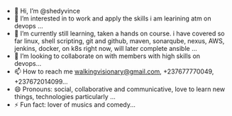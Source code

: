 - 👋 Hi, I’m @shedyvince
- 👀 I’m interested in to work and apply the skills i am learining atm on devops ...
- 🌱 I’m currently still learning, taken a hands on course. i have covered so far linux, shell scripting, git and github, maven, sonarqube, nexus, AWS, jenkins, docker, on k8s right now, will later complete ansible ...
- 💞️ I’m looking to collaborate on with members with high skills on devops...
- 📫 How to reach me walkingvisionary@gmail.com, +237677770049, +237672014099...
- 😄 Pronouns: social, collaborative and communicative, love to learn new things, technologies particularly ...
- ⚡ Fun fact: lover of musics and comedy...

<!---
shedyvince/shedyvince is a ✨ special ✨ repository because its `README.md` (this file) appears on your GitHub profile.
You can click the Preview link to take a look at your changes.
--->
